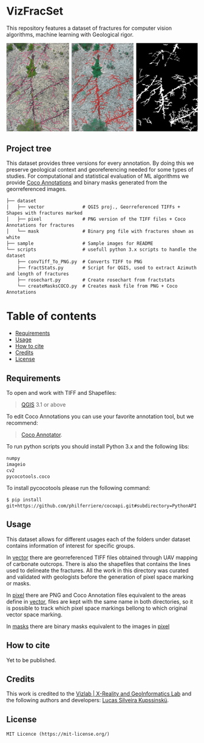 # VizFracSet 
This repository features a dataset of fractures for computer vision algorithms, machine learning with Geological rigor.

<p align="center">
<img src="https://github.com/lucaskup/VizFracSet/blob/master/sample/all-min.png" width="700" alt="Results"> 
</p>

## Project tree
This dataset provides three versions for every annotation. By doing this we preserve geological context and georeferencing needed for some types of studies.
For computational and statistical evaluation of ML algorithms we provide [Coco Annotations](http://cocodataset.org/#format-data) and binary masks generated from the georreferenced images.


```
├── dataset
│   ├── vector              # QGIS proj., Georreferenced TIFFs + Shapes with fractures marked
│   ├── pixel               # PNG version of the TIFF files + Coco Annotations for fractures 
│   └── mask                # Binary png file with fractures shown as white
├── sample                  # Sample images for README
└── scripts                 # usefull python 3.x scripts to handle the dataset
    ├── convTiff_To_PNG.py  # Converts TIFF to PNG
    ├── fractStats.py       # Script for QGIS, used to extract Azimuth and length of fractures
    ├── rosechart.py        # Create rosechart from fractstats
    └── createMasksCOCO.py  # Creates mask file from PNG + Coco Annotations
```

# Table of contents 

- [Requirements](#requirements) 
- [Usage](#usage) 
- [How to cite](#how-to-cite) 
- [Credits](#credits) 
- [License](#license) 

## Requirements

To open and work with TIFF and Shapefiles:
> [QGIS](https://www.qgis.org) 3.1 or above

To edit Coco Annotations you can use your favorite annotation tool, but we recommend: 
> [Coco Annotator](https://github.com/jsbroks/coco-annotator).

To run python scripts you should install Python 3.x and the following libs:

``` 
numpy
imageio
cv2
pycocotools.coco
``` 

To install pycocotools please run the following command:

```
$ pip install git+https://github.com/philferriere/cocoapi.git#subdirectory=PythonAPI
```

## Usage

This dataset allows for different usages each of the folders under dataset contains information of interest for specific groups.

In [vector](./dataset/vector) there are georreferenced TIFF files obtained through UAV mapping of carbonate outcrops. There is also the shapefiles that contains the lines used to delineate the fractures. All the work in this directory was curated and validated with geologists before the generation of pixel space marking or masks.

In [pixel](./dataset/pixel) there are PNG and Coco Annotation files equivalent to the areas define in [vector](.\dataset\vector), files are kept with the same name in both directories, so it is possible to track which pixel space markings bellong to which original vector space marking.

In [masks](./dataset/mask) there are binary masks equivalent to the images in [pixel](.\dataset\pixel)

## How to cite

Yet to be published.

## Credits
This work is credited to the [Vizlab | X-Reality and GeoInformatics Lab](http://www.vizlab.unisinos.br/) and the following authors and developers: [Lucas Silveira Kupssinskü](https://www.researchgate.net/profile/Lucas_Kupssinskue).


## License
``` 
MIT Licence (https://mit-license.org/) 
``` 


